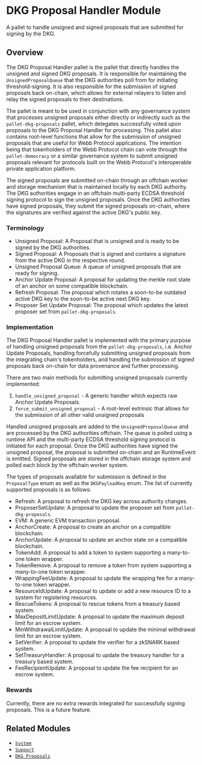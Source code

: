  # DKG Proposal Handler Module

 A pallet to handle unsigned and signed proposals that are submitted for signing by the DKG.

 ## Overview

 The DKG Proposal Handler pallet is the pallet that directly handles the unsigned and
 signed DKG proposals. It is responsible for maintaining the `UnsignedProposalQueue` that the
 DKG authorities poll from for initiating threshold-signing. It is also responsible for the
 submission of signed proposals back on-chain, which allows for external relayers to listen and
 relay the signed proposals to their destinations.

 The pallet is meant to be used in conjunction with any governance system that processes
 unsigned proposals either directly or indirectly such as the `pallet-dkg-proposals` pallet,
 which delegates successfully voted upon proposals to the DKG Proposal Handler for processing.
 This pallet also contains root-level functions that allow for the submission of unsigned
 proposals that are useful for Webb Protocol applications. The intention being that tokenholders
 of the Webb Protocol chain can vote through the `pallet-democracy` or a similar governance
 system to submit unsigned proposals relevant for protocols built on the Webb Protocol's
 interoperable private application platform.

 The signed proposals are submitted on-chain through an offchain worker and storage mechanism
 that is maintained locally by each DKG authority. The DKG authorities engage in an offchain
 multi-party ECDSA threshold signing protocol to sign the unsigned proposals. Once the DKG
 authorities have signed proposals, they submit the signed proposals on-chain, where the
 signatures are verified against the active DKG's public key.

 ### Terminology

 - Unsigned Proposal: A Proposal that is unsigned and is ready to be signed by the DKG
   authorities.
 - Signed Proposal: A Proposals that is signed and contains a signature from the active DKG in
   the respective round.
 - Unsigned Proposal Queue: A queue of unsigned proposals that are ready for signing.
 - Anchor Update Proposal: A proposal for updating the merkle root state of an anchor on some
   compatible blockchain.
 - Refresh Proposal: The proposal which rotates a soon-to-be outdated active DKG key to the
   soon-to-be active next DKG key.
 - Proposer Set Update Proposal: The proposal which updates the latest proposer set from
   `pallet-dkg-proposals`.

 ### Implementation

 The DKG Proposal Handler pallet is implemented with the primary purpose of handling unsigned
 proposals from the `pallet-dkg-proposals`, i.e. Anchor Update Proposals, handling forcefully
 submitting unsigned proposals from the integrating chain's tokenholders, and handling the
 submission of signed proposals back on-chain for data provenance and further processing.

 There are two main methods for submitting unsigned proposals currently implemented:
 1. `handle_unsigned_proposal` - A generic handler which expects raw Anchor Update Proposals.
 2. `force_submit_unsigned_proposal` - A root-level extrinsic that allows for the submission of
 all other valid unsigned proposals

 Handled unsigned proposals are added to the `UnsignedProposalQueue` and are processed by the DKG
 authorities offchain. The queue is polled using a runtime API and the multi-party ECDSA
 threshold signing protocol is initiated for each proposal. Once the DKG authorities have signed
 the unsigned proposal, the proposal is submitted on-chain and an RuntimeEvent is emitted.
 Signed proposals are stored in the offchain storage system and polled each block by the offchain
 worker system.

 The types of proposals available for submission is defined in the `ProposalType` enum as well as
 the `DKGPayloadKey` enum. The list of currently supported proposals is as follows:
 - Refresh: A proposal to refresh the DKG key across authority changes.
 - ProposerSetUpdate: A proposal to update the proposer set from `pallet-dkg-proposals`.
 - EVM: A generic EVM transaction proposal.
 - AnchorCreate: A proposal to create an anchor on a compatible blockchain.
 - AnchorUpdate: A proposal to update an anchor state on a compatible blockchain.
 - TokenAdd: A proposal to add a token to system supporting a many-to-one token wrapper.
 - TokenRemove: A proposal to remove a token from system supporting a many-to-one token wrapper.
 - WrappingFeeUpdate: A proposal to update the wrapping fee for a many-to-one token wrapper.
 - ResourceIdUpdate: A proposal to update or add a new resource ID to a system for registering
   resources.
 - RescueTokens: A proposal to rescue tokens from a treasury based system.
 - MaxDepositLimitUpdate: A proposal to update the maximum deposit limit for an escrow system.
 - MinWithdrawalLimitUpdate: A proposal to update the minimal withdrawal limit for an escrow
   system.
 - SetVerifier: A proposal to update the verifier for a zkSNARK based system.
 - SetTreasuryHandler: A proposal to update the treasury handler for a treasury based system.
 - FeeRecipientUpdate: A proposal to update the fee recipient for an escrow system.

 ### Rewards

 Currently, there are no extra rewards integrated for successfully signing proposals. This is a
 future feature.

 ## Related Modules

 * [`System`](https://github.com/paritytech/substrate/tree/master/frame/system)
 * [`Support`](https://github.com/paritytech/substrate/tree/master/frame/support)
 * [`DKG Proposals`](https://github.com/webb-tools/dkg-substrate/blob/664aebd10e6c1dc9e787a0465fd36b60e5e82c0d/pallets/dkg-proposals)
